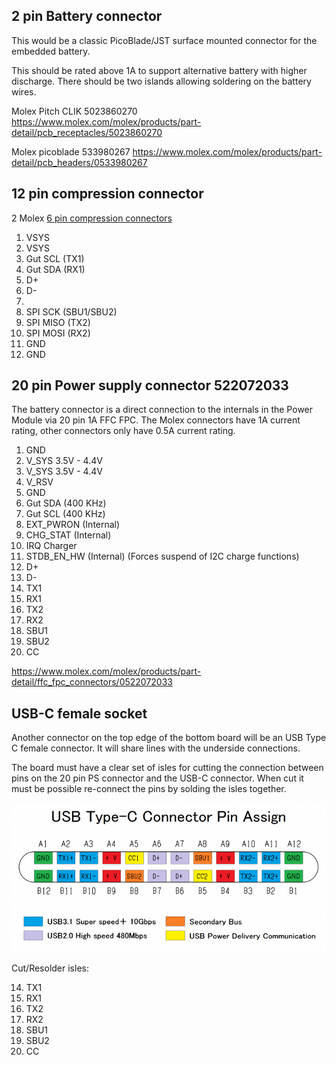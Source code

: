 
## 2 pin Battery connector

This would be a classic PicoBlade/JST surface mounted connector for the embedded battery.

This should be rated above 1A to support alternative battery with higher discharge. 
There should be two islands allowing soldering on the battery wires.

Molex Pitch CLIK 5023860270
https://www.molex.com/molex/products/part-detail/pcb_receptacles/5023860270

Molex picoblade 533980267
https://www.molex.com/molex/products/part-detail/pcb_headers/0533980267

## 12 pin compression connector

2 Molex [6 pin compression connectors](https://www.molex.com/molex/products/part-detail/pcb_headers/0788641001)

1. VSYS
2. VSYS
3. Gut SCL (TX1)
4. Gut SDA (RX1)
5. D+
6. D-
7.
8. SPI SCK (SBU1/SBU2)
9. SPI MISO (TX2)
10. SPI MOSI (RX2)
11. GND
12. GND

## 20 pin Power supply connector 522072033

The battery connector is a direct connection to the internals in the Power Module via 20 pin 1A FFC FPC.
The Molex connectors have 1A current rating, other connectors only have 0.5A current rating.

1. GND
2. V_SYS 3.5V - 4.4V
3. V_SYS 3.5V - 4.4V
4. V_RSV
5. GND
6. Gut SDA (400 KHz)
7. Gut SCL (400 KHz)
8. EXT_PWRON (Internal)
9. CHG_STAT (Internal)
10. IRQ Charger
11. STDB_EN_HW (Internal) (Forces suspend of I2C charge functions)
12. D+
13. D-
14. TX1
15. RX1
16. TX2
17. RX2
18. SBU1
19. SBU2
20. CC

https://www.molex.com/molex/products/part-detail/ffc_fpc_connectors/0522072033


## USB-C female socket

Another connector on the top edge of the bottom board will be an USB Type C female connector. 
It will share lines with the underside connections.

The board must have a clear set of isles for cutting the connection between pins on the 20 pin PS connector
and the USB-C connector. When cut it must be possible re-connect the pins by solding the isles together.

![USB-C Pins](./USB-C_pins.png)

Cut/Resolder isles:

14. TX1
15. RX1
16. TX2
17. RX2
18. SBU1
19. SBU2
20. CC
